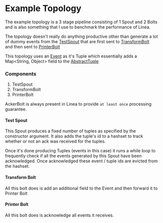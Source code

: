 # Example Topology

The example topology is a 3 stage pipeline consisting of 1 Spout and 2 Bolts and is also something that I use to 
benchmark the performance of Linea.

The topology doesn't really do anything productive other than generate a lot of dummy events from the [TestSpout](https://github.com/srotya/linea/blob/generics/src/test/java/com/srotya/linea/example/TestSpout.java) that are first sent to [TransformBolt](https://github.com/srotya/linea/blob/generics/src/test/java/com/srotya/linea/example/TransformBolt.java) and then sent to [PrinterBolt](https://github.com/srotya/linea/blob/generics/src/test/java/com/srotya/linea/example/PrinterBolt.java)

This topology uses an [Event](https://github.com/srotya/linea/blob/generics/src/test/java/com/srotya/linea/example/Event.java) as it's Tuple which essentially adds a Map<String, Object> field to the [AbstractTuple](https://github.com/srotya/linea/blob/generics/src/main/java/com/srotya/linea/AbstractTuple.java)

### Components
1. TestSpout
2. TransformBolt
3. PrinterBolt

AckerBolt is always present in Linea to provide ```at least once``` processing guarantee.

#### Test Spout

This Spout produces a fixed number of tuples as specified by the constructor argument. It also adds the tuple's id to a hashset to track whether or not an ack was received for the tuples.

Once it's done producing Tuples (events in this case) it runs a while loop to frequently check if all the events generated by this Spout have been acknowledged. Once acknowledged these event / tuple ids are evicted from the hashset.

#### Transform Bolt

All this bolt does is add an additional field to the Event and then forward it to Printer Bolt

#### Printer Bolt

All this bolt does is acknowledge all events it receives.
